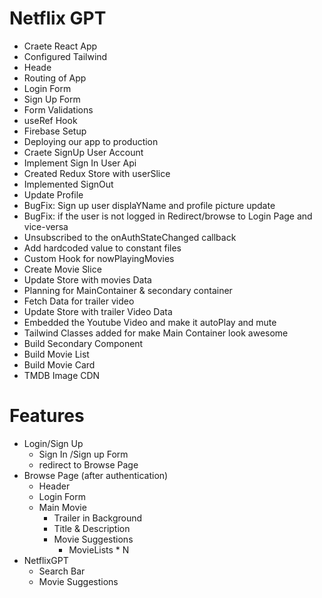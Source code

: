 # Netflix GPT

- Craete React App
- Configured Tailwind
- Heade
- Routing of App
- Login Form
- Sign Up Form
- Form Validations
- useRef Hook
- Firebase Setup
- Deploying our app to production
- Craete SignUp User Account
- Implement Sign In User Api
- Created Redux Store with userSlice
- Implemented SignOut
- Update Profile
- BugFix: Sign up user displaYName and profile picture update
- BugFix: if the user is not logged in Redirect/browse to Login Page and vice-versa
- Unsubscribed to the onAuthStateChanged callback
- Add hardcoded value to constant files
- Custom Hook for nowPlayingMovies
- Create Movie Slice
- Update Store with movies Data
- Planning for MainContainer & secondary container
- Fetch Data for trailer video
- Update Store with trailer Video Data
- Embedded the Youtube Video and make it autoPlay and mute
- Tailwind Classes added for make Main Container  look awesome
- Build Secondary Component
- Build Movie List
- Build Movie Card
- TMDB Image CDN


# Features
- Login/Sign Up
    - Sign In /Sign up Form
    - redirect to Browse Page 
- Browse Page (after authentication)
    - Header
    - Login Form
    - Main Movie
        - Trailer in Background
        - Title & Description
        - Movie Suggestions
            - MovieLists * N
- NetflixGPT
    - Search Bar
    - Movie Suggestions
    